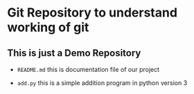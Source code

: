 #  Git Repository to understand working of git
## This is just a Demo Repository

- `README.md` this is documentation file of our project 


- `add.py` this is a simple addition program in python version 3

